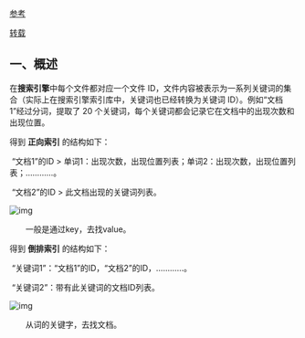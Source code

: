 [参考](https://www.infoq.cn/article/database-timestamp-02/?utm_source=infoq&utm_medium=related_content_link&utm_campaign=relatedContent_articles_clk)

[转载](https://www.jianshu.com/p/4aea8af7a9ea?utm_campaign=haruki&utm_content=note&utm_medium=seo_notes&utm_source=recommendation)

## 一、概述

在**搜索引擎**中每个文件都对应一个文件 ID，文件内容被表示为一系列关键词的集合（实际上在搜索引擎索引库中，关键词也已经转换为关键词 ID）。例如“文档1”经过分词，提取了 20 个关键词，每个关键词都会记录它在文档中的出现次数和出现位置。

得到 **正向索引** 的结构如下：

​    “文档1”的ID > 单词1：出现次数，出现位置列表；单词2：出现次数，出现位置列表；…………。

​    “文档2”的ID > 此文档出现的关键词列表。

 ![img](https://images2015.cnblogs.com/blog/855959/201707/855959-20170706154309815-1724421988.png)

　　一般是通过key，去找value。

得到 **倒排索引** 的结构如下：

​    “关键词1”：“文档1”的ID，“文档2”的ID，…………。

​    “关键词2”：带有此关键词的文档ID列表。

 ![img](https://images2015.cnblogs.com/blog/855959/201707/855959-20170706154505378-610589524.png)

　　从词的关键字，去找文档。